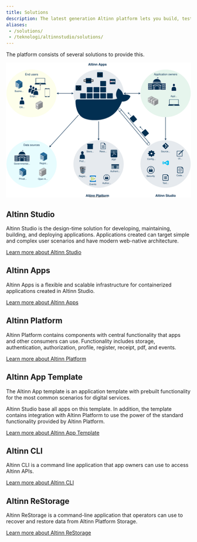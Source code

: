 ```yaml
---
title: Solutions
description: The latest generation Altinn platform lets you build, test, host, and monitor your digital services in the cloud.
aliases:
 - /solutions/
 - /teknologi/altinnstudio/solutions/
---
```


The platform consists of several solutions to provide this.

!["Altinn solutions diagram"](altinnsolutions.drawio.svg "Altinn 3 solutions")


## Altinn Studio

Altinn Studio is the design-time solution for developing, maintaining, building, and deploying applications. 
Applications created can target simple and complex user scenarios and have modern web-native architecture.

[Learn more about Altinn Studio](/altinn-studio)

## Altinn Apps

Altinn Apps is a flexible and scalable infrastructure for containerized applications created in Altinn Studio.

[Learn more about Altinn Apps](altinn-apps)

## Altinn Platform

Altinn Platform contains components with central functionality that apps and other consumers can use. 
Functionality includes storage, authentication, authorization, profile, register, receipt, pdf, and events.

[Learn more about Altinn Platform](altinn-platform)

## Altinn App Template

The Altinn App template is an application template with prebuilt functionality for the most common scenarios for digital services.

Altinn Studio base all apps on this template. In addition, the template contains integration with Altinn Platform to use the power of the standard functionality provided by Altinn Platform.

[Learn more about Altinn App Template](app-template)


## Altinn CLI 

Altinn CLI is a command line application that app owners can use to access Altinn APIs.

[Learn more about Altinn CLI](cli)

## Altinn ReStorage

Altinn ReStorage is a command-line application that operators can use to recover and restore data from Altinn Platform Storage.

[Learn more about Altinn ReStorage](altinn-restorage)